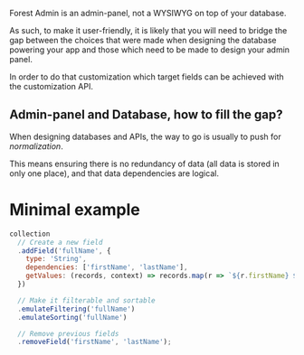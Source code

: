 Forest Admin is an admin-panel, not a WYSIWYG on top of your database.

As such, to make it user-friendly, it is likely that you will need to bridge the gap between the choices that were made when designing the database powering your app and those which need to be made to design your admin panel.

In order to do that customization which target fields can be achieved with the customization API.

## Admin-panel and Database, how to fill the gap?

When designing databases and APIs, the way to go is usually to push for _normalization_.

This means ensuring there is no redundancy of data (all data is stored in only one place), and that data dependencies are logical.

# Minimal example

```javascript
collection
  // Create a new field
  .addField('fullName', {
    type: 'String',
    dependencies: ['firstName', 'lastName'],
    getValues: (records, context) => records.map(r => `${r.firstName} ${r.lastName}`),
  })

  // Make it filterable and sortable
  .emulateFiltering('fullName')
  .emulateSorting('fullName')

  // Remove previous fields
  .removeField('firstName', 'lastName');
```
